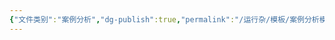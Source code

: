 ```yaml
---
{"文件类别":"案例分析","dg-publish":true,"permalink":"/运行杂/模板/案例分析模板/","dgPassFrontmatter":true,"created":"2024-07-12T20:13:21.364+08:00","updated":"2024-09-30T11:47:57.095+08:00"}
---
```


